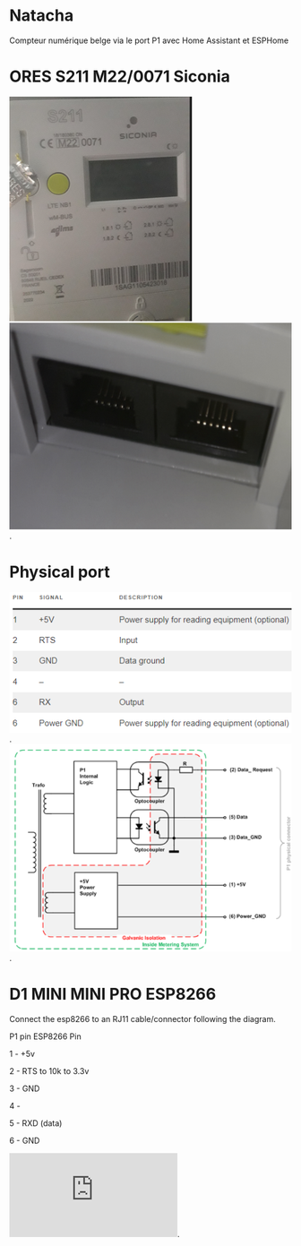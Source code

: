 # Natacha
Compteur numérique belge via le port P1 avec Home Assistant et ESPHome

# ORES S211 M22/0071 Siconia
![Cover](https://github.com/rserroyen/Natacha/blob/main/img/Ores_1.png)
![Cover](https://github.com/rserroyen/Natacha/blob/main/img/Ores_2_pin.png).

# Physical port
![Cover](https://github.com/rserroyen/Natacha/blob/main/img/Physical_port_pinout.png).
![Cover](https://github.com/rserroyen/Natacha/blob/main/img/Physical_port.png).

# D1 MINI MINI PRO ESP8266
Connect the esp8266 to an RJ11 cable/connector following the diagram.

P1 pin	ESP8266 Pin

1 - +5v

2 - RTS	to 10k to 3.3v

3 - GND	

4 -	

5 - RXD (data)

6 - GND

![Cover](https://github.com/rserroyen/Natacha/blob/main/img/Schematic_Natacha-P1-Home-Assistant_2024-03-28.pdf).
